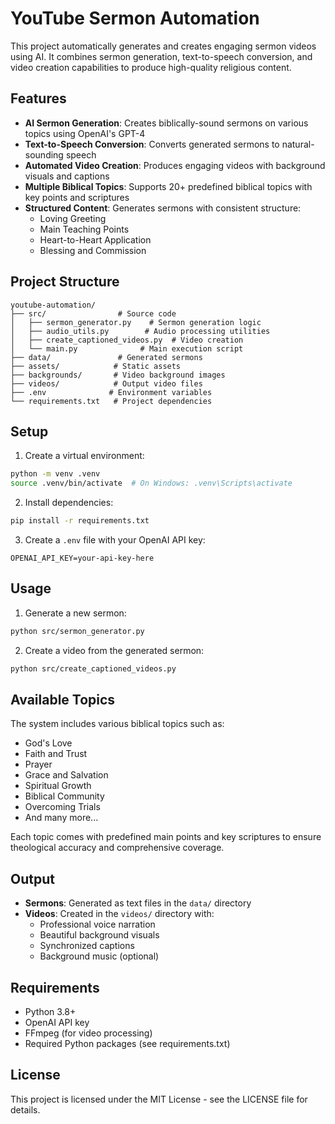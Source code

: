 # YouTube Sermon Automation

This project automatically generates and creates engaging sermon videos using AI. It combines sermon generation, text-to-speech conversion, and video creation capabilities to produce high-quality religious content.

## Features

- **AI Sermon Generation**: Creates biblically-sound sermons on various topics using OpenAI's GPT-4
- **Text-to-Speech Conversion**: Converts generated sermons to natural-sounding speech
- **Automated Video Creation**: Produces engaging videos with background visuals and captions
- **Multiple Biblical Topics**: Supports 20+ predefined biblical topics with key points and scriptures
- **Structured Content**: Generates sermons with consistent structure:
  - Loving Greeting
  - Main Teaching Points
  - Heart-to-Heart Application
  - Blessing and Commission

## Project Structure

```
youtube-automation/
├── src/                # Source code
│   ├── sermon_generator.py    # Sermon generation logic
│   ├── audio_utils.py        # Audio processing utilities
│   ├── create_captioned_videos.py  # Video creation
│   └── main.py              # Main execution script
├── data/               # Generated sermons
├── assets/            # Static assets
├── backgrounds/       # Video background images
├── videos/            # Output video files
├── .env              # Environment variables
└── requirements.txt   # Project dependencies
```

## Setup

1. Create a virtual environment:
```bash
python -m venv .venv
source .venv/bin/activate  # On Windows: .venv\Scripts\activate
```

2. Install dependencies:
```bash
pip install -r requirements.txt
```

3. Create a `.env` file with your OpenAI API key:
```
OPENAI_API_KEY=your-api-key-here
```

## Usage

1. Generate a new sermon:
```bash
python src/sermon_generator.py
```

2. Create a video from the generated sermon:
```bash
python src/create_captioned_videos.py
```

## Available Topics

The system includes various biblical topics such as:
- God's Love
- Faith and Trust
- Prayer
- Grace and Salvation
- Spiritual Growth
- Biblical Community
- Overcoming Trials
- And many more...

Each topic comes with predefined main points and key scriptures to ensure theological accuracy and comprehensive coverage.

## Output

- **Sermons**: Generated as text files in the `data/` directory
- **Videos**: Created in the `videos/` directory with:
  - Professional voice narration
  - Beautiful background visuals
  - Synchronized captions
  - Background music (optional)

## Requirements

- Python 3.8+
- OpenAI API key
- FFmpeg (for video processing)
- Required Python packages (see requirements.txt)

## License

This project is licensed under the MIT License - see the LICENSE file for details. 